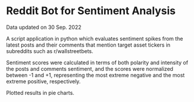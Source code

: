 # Reddit Bot for Sentiment Analysis

Data updated on 30 Sep. 2022

A script application in python which evaluates sentiment spikes from the latest posts and their comments that mention target asset tickers in subreddits such as r/wallstreetbets.

Sentiment scores were calculated in terms of both polarity and intensity of the posts and comments sentiment, and the scores were normalized between -1 and +1, representing the most extreme negative and the most extreme positive, respectively.

Plotted results in pie charts.
